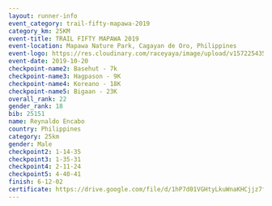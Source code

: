 ```yaml
---
layout: runner-info 
event_category: trail-fifty-mapawa-2019 
category_km: 25KM 
event-title: TRAIL FIFTY MAPAWA 2019  
event-location: Mapawa Nature Park, Cagayan de Oro, Philippines 
event-logo: https://res.cloudinary.com/raceyaya/image/upload/v1572254355/logo/trail-fifty-mapawa_fizjmb.jpg 
event-date: 2019-10-20 
checkpoint-name2: Basehut - 7k 
checkpoint-name3: Hagpason - 9K 
checkpoint-name4: Koreano - 18K 
checkpoint-name5: Bigaan - 23K 
overall_rank: 22
gender_rank: 18
bib: 25151
name: Reynaldo Encabo
country: Philippines
category: 25km
gender: Male
checkpoint2: 1-14-35
checkpoint3: 1-35-31
checkpoint4: 2-11-24
checkpoint5: 4-40-41
finish: 6-12-02
certificate: https://drive.google.com/file/d/1hP7d01VGHtyLkuWnaKHCjjz7fis_1FyI/view?usp=sharing
---
```


